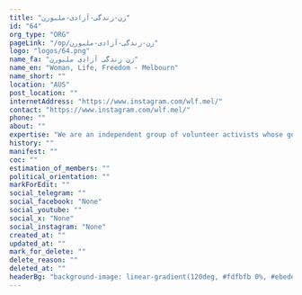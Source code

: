 ```yaml
---
title: "زن-زندگی-آزادی-ملبورن"
id: "64"
org_type: "ORG"
pageLink: "/op/زن-زندگی-آزادی-ملبورن"
logo: "logos/64.png"
name_fa: "زن زندگی آزادی ملبورن"
name_en: "Woman, Life, Freedom - Melbourn"
name_short: ""
location: "AUS"
post_location: ""
internetAddress: "https://www.instagram.com/wlf.mel/"
contact: "https://www.instagram.com/wlf.mel/"
phone: ""
about: ""
expertise: "We are an independent group of volunteer activists whose goal is to support the freedom"
history: ""
manifest: ""
coc: ""
estimation_of_members: ""
political_orientation: ""
markForEdit: ""
social_telegram: ""
social_facebook: "None"
social_youtube: ""
social_x: "None"
social_instagram: "None"
created_at: ""
updated_at: ""
mark_for_delete: ""
delete_reason: ""
deleted_at: ""
headerBg: "background-image: linear-gradient(120deg, #fdfbfb 0%, #ebedee 100%);"
---
```

